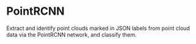 # PointRCNN
Extract and identify point clouds marked in JSON labels from point cloud data via the PointRCNN network, and classify them.
